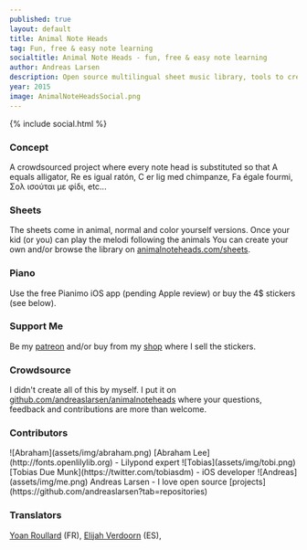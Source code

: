 ```yaml
---
published: true
layout: default
title: Animal Note Heads
tag: Fun, free & easy note learning
socialtitle: Animal Note Heads - fun, free & easy note learning
author: Andreas Larsen
description: Open source multilingual sheet music library, tools to create your own sheet music, iOS app and much more - all free. 
year: 2015
image: AnimalNoteHeadsSocial.png
---
```


{% include social.html %}

### Concept
A crowdsourced project where every note head is substituted so that A equals alligator, Re es igual ratón, C er lig med chimpanze, Fa égale fourmi, Σολ ισούται με φίδι, etc...



### Sheets
The sheets come in animal, normal and color yourself versions. Once your kid (or you) can play the melodi following the animals  You can create your own and/or browse the library on [animalnoteheads.com/sheets](http://animalnoteheads.com/sheets).

### Piano
Use the free Pianimo iOS app (pending Apple review) or buy the 4$ stickers (see below).

### Support Me
Be my [patreon](https://www.patreon.com/andreaslarsen) and/or buy from my [shop](http://www.redbubble.com/people/animalnoteheads/shop/) where I sell the stickers.

### Crowdsource
I didn't create all of this by myself. I put it on [github.com/andreaslarsen/animalnoteheads](https://github.com/andreaslarsen/animalnoteheads) where your questions, feedback and contributions are more than welcome.

### Contributors
<span id="contri">
![Abraham](assets/img/abraham.png) [Abraham Lee](http://fonts.openlilylib.org) - Lilypond expert  
![Tobias](assets/img/tobi.png) [Tobias Due Munk](https://twitter.com/tobiasdm) - iOS developer  
![Andreas](assets/img/me.png) Andreas Larsen - I love open source [projects](https://github.com/andreaslarsen?tab=repositories)
</span>

### Translators
[Yoan Roullard](http://yoanroullard.fr) (FR), [Elijah Verdoorn](https://twitter.com/elijahverdoorn) (ES), 

<!--
### Affilliates
I'm interested in a company/organisation/foundation that would support the project in turn for e.g. "brought to you by ..." - I'd like to devote more time to the project and possibly make it completely free for everyone to use.-->
